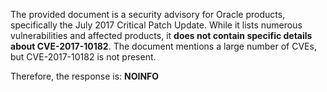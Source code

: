 The provided document is a security advisory for Oracle products, specifically the July 2017 Critical Patch Update. While it lists numerous vulnerabilities and affected products, it **does not contain specific details about CVE-2017-10182**. The document mentions a large number of CVEs, but CVE-2017-10182 is not present.

Therefore, the response is: **NOINFO**